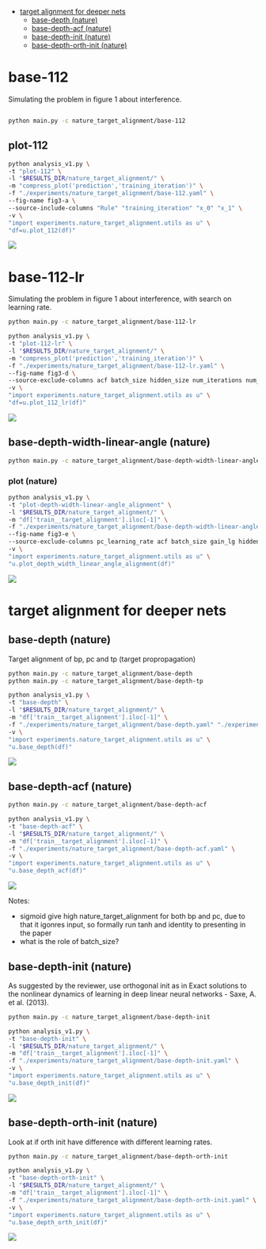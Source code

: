 -   [target alignment for deeper nets](#target-alignment-for-deeper-nets)
    -   [base-depth (nature)](#base-depth-nature)
    -   [base-depth-acf (nature)](#base-depth-acf-nature)
    -   [base-depth-init (nature)](#base-depth-init-nature)
    -   [base-depth-orth-init (nature)](#base-depth-orth-init-nature)

# base-112

Simulating the problem in figure 1 about interference.

```bash

python main.py -c nature_target_alignment/base-112
```

## plot-112

```bash
python analysis_v1.py \
-t "plot-112" \
-l "$RESULTS_DIR/nature_target_alignment/" \
-m "compress_plot('prediction','training_iteration')" \
-f "./experiments/nature_target_alignment/base-112.yaml" \
--fig-name fig3-a \
--source-include-columns "Rule" "training_iteration" "x_0" "x_1" \
-v \
"import experiments.nature_target_alignment.utils as u" \
"df=u.plot_112(df)"
```

![](./plot-112-.png)

# base-112-lr

Simulating the problem in figure 1 about interference, with search on learning rate.

```bash
python main.py -c nature_target_alignment/base-112-lr
```

```bash
python analysis_v1.py \
-t "plot-112-lr" \
-l "$RESULTS_DIR/nature_target_alignment/" \
-m "compress_plot('prediction','training_iteration')" \
-f "./experiments/nature_target_alignment/base-112-lr.yaml" \
--fig-name fig3-d \
--source-exclude-columns acf batch_size hidden_size num_iterations num_layers seed \
-v \
"import experiments.nature_target_alignment.utils as u" \
"df=u.plot_112_lr(df)"
```

![](./plot-112-lr-.png)

## base-depth-width-linear-angle (nature)

```bash
python main.py -c nature_target_alignment/base-depth-width-linear-angle
```

### plot (nature)

```bash
python analysis_v1.py \
-t "plot-depth-width-linear-angle_alignment" \
-l "$RESULTS_DIR/nature_target_alignment/" \
-m "df['train__target_alignment'].iloc[-1]" \
-f "./experiments/nature_target_alignment/base-depth-width-linear-angle.yaml" \
--fig-name fig3-e \
--source-exclude-columns pc_learning_rate acf batch_size gain_lg hidden_size init_fn input_target_std 'log_packs: prediction_std: at_data_pack' 'log_packs: prediction_std: log' 'log_packs: target_alignment: at_data_pack' 'log_packs: target_alignment: log' 'log_packs: target_alignment_angle: at_data_pack' 'log_packs: target_alignment_angle: log' num_iterations \
-v \
"import experiments.nature_target_alignment.utils as u" \
"u.plot_depth_width_linear_angle_alignment(df)"
```

![](./plot-depth-width-linear-angle_alignment-.png)

# target alignment for deeper nets

## base-depth (nature)

Target alignment of bp, pc and tp (target propropagation)

```bash
python main.py -c nature_target_alignment/base-depth
python main.py -c nature_target_alignment/base-depth-tp
```

```bash
python analysis_v1.py \
-t "base-depth" \
-l "$RESULTS_DIR/nature_target_alignment/" \
-m "df['train__target_alignment'].iloc[-1]" \
-f "./experiments/nature_target_alignment/base-depth.yaml" "./experiments/nature_target_alignment/base-depth-tp.yaml" \
-v \
"import experiments.nature_target_alignment.utils as u" \
"u.base_depth(df)"
```

![](./base-depth-.png)

## base-depth-acf (nature)

```bash
python main.py -c nature_target_alignment/base-depth-acf
```

```bash
python analysis_v1.py \
-t "base-depth-acf" \
-l "$RESULTS_DIR/nature_target_alignment/" \
-m "df['train__target_alignment'].iloc[-1]" \
-f "./experiments/nature_target_alignment/base-depth-acf.yaml" \
-v \
"import experiments.nature_target_alignment.utils as u" \
"u.base_depth_acf(df)"
```

![](./base-depth-acf-.png)

Notes:

-   sigmoid give high nature_target_alignment for both bp and pc, due to that it igonres input, so formally run tanh and identity to presenting in the paper
-   what is the role of batch_size?

## base-depth-init (nature)

As suggested by the reviewer, use orthogonal init as in Exact solutions to the nonlinear dynamics of learning in deep linear neural networks - Saxe, A. et al. (2013).

```bash
python main.py -c nature_target_alignment/base-depth-init
```

```bash
python analysis_v1.py \
-t "base-depth-init" \
-l "$RESULTS_DIR/nature_target_alignment/" \
-m "df['train__target_alignment'].iloc[-1]" \
-f "./experiments/nature_target_alignment/base-depth-init.yaml" \
-v \
"import experiments.nature_target_alignment.utils as u" \
"u.base_depth_init(df)"
```

![](./base-depth-init-.png)

## base-depth-orth-init (nature)

Look at if orth init have difference with different learning rates.

```bash
python main.py -c nature_target_alignment/base-depth-orth-init
```

```bash
python analysis_v1.py \
-t "base-depth-orth-init" \
-l "$RESULTS_DIR/nature_target_alignment/" \
-m "df['train__target_alignment'].iloc[-1]" \
-f "./experiments/nature_target_alignment/base-depth-orth-init.yaml" \
-v \
"import experiments.nature_target_alignment.utils as u" \
"u.base_depth_orth_init(df)"
```

![](./base-depth-orth-init-.png)
